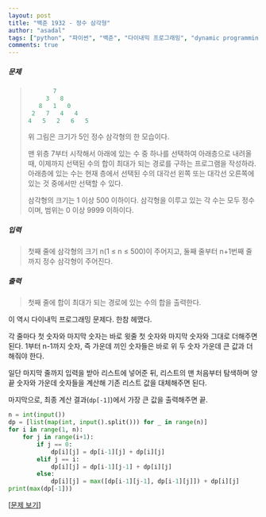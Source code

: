 ```yaml
---
layout: post
title: "백준 1932 - 정수 삼각형"
author: "asadal"
tags: ["python", "파이썬", "백준", "다이내믹 프로그래밍", "dynamic programming"]
comments: true
---
```


##### 문제

>```python
>        7
>      3   8
>    8   1   0
>  2   7   4   4
>4   5   2   6   5
>```
>
>위 그림은 크기가 5인 정수 삼각형의 한 모습이다.
>
>맨 위층 7부터 시작해서 아래에 있는 수 중 하나를 선택하여 아래층으로 내려올 때, 이제까지 선택된 수의 합이 최대가 되는 경로를 구하는 프로그램을 작성하라. 아래층에 있는 수는 현재 층에서 선택된 수의 대각선 왼쪽 또는 대각선 오른쪽에 있는 것 중에서만 선택할 수 있다.
>
>삼각형의 크기는 1 이상 500 이하이다. 삼각형을 이루고 있는 각 수는 모두 정수이며, 범위는 0 이상 9999 이하이다.

##### 입력

> 첫째 줄에 삼각형의 크기 n(1 ≤ n ≤ 500)이 주어지고, 둘째 줄부터 n+1번째 줄까지 정수 삼각형이 주어진다.

##### 출력

> 첫째 줄에 합이 최대가 되는 경로에 있는 수의 합을 출력한다.

이 역시 다이내믹 프로그래밍 문제다. 한참 헤맸다.

각 줄마다 첫 숫자와 마지막 숫자는 바로 윗줄 첫 숫자와 마지막 숫자와 그대로 더해주면 된다. 1부터 n-1까지 숫자, 즉 가운데 끼인 숫자들은 바로 위 두 숫자 가운데 큰 값과 더해줘야 한다.

일단 마지막 줄까지 입력을 받아 리스트에 넣어준 뒤, 리스트의 맨 처음부터 탐색하며 양 끝 숫자와 가운데 숫자들을 계산해 기존 리스트 값을 대체해주면 된다.

마지막으로, 최종 계산 결과(`dp[-1]`)에서 가장 큰 값을 출력해주면 끝.

```python
n = int(input())
dp = [list(map(int, input().split())) for _ in range(n)]
for i in range(1, n):
    for j in range(i+1):
        if j == 0:
            dp[i][j] = dp[i-1][j] + dp[i][j]
        elif j == i:
            dp[i][j] = dp[i-1][j-1] + dp[i][j]
        else:
            dp[i][j] = max([dp[i-1][j-1], dp[i-1][j]]) + dp[i][j]
print(max(dp[-1]))
```

[[문제 보기](https://www.acmicpc.net/problem/1932)]
